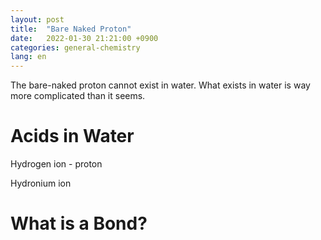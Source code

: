 ```yaml
---
layout: post
title:  "Bare Naked Proton"
date:   2022-01-30 21:21:00 +0900
categories: general-chemistry
lang: en
---
```


The bare-naked proton cannot exist in water. What exists in water is way more complicated than it seems.

# Acids in Water

Hydrogen ion - proton

Hydronium ion

# What is a Bond?

